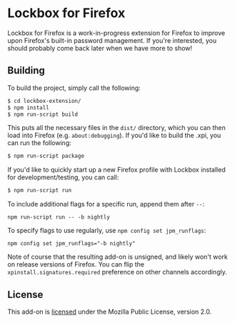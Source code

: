 # Lockbox for Firefox

Lockbox for Firefox is a work-in-progress extension for Firefox to improve upon
Firefox's built-in password management. If you're interested, you should
probably come back later when we have more to show!

## Building

To build the project, simply call the following:

```sh
$ cd lockbox-extension/
$ npm install
$ npm run-script build
```

This puts all the necessary files in the `dist/` directory, which you can then
load into Firefox (e.g. `about:debugging`). If you'd like to build the .xpi,
you can run the following:

```sh
$ npm run-script package
```

If you'd like to quickly start up a new Firefox profile with Lockbox installed
for development/testing, you can call:

```sh
$ npm run-script run
```

To include additional flags for a specific run, append them after `--`:

```
npm run-script run -- -b nightly
```

To specify flags to use regularly, use `npm config set jpm_runflags`:

```
npm config set jpm_runflags="-b nightly"
```

Note of course that the resulting add-on is unsigned, and likely won't work on
release versions of Firefox. You can flip the `xpinstall.signatures.required`
preference on other channels accordingly.

## License

This add-on is [licensed][license-link] under the Mozilla Public License,
version 2.0.

[license-link]: /LICENSE
